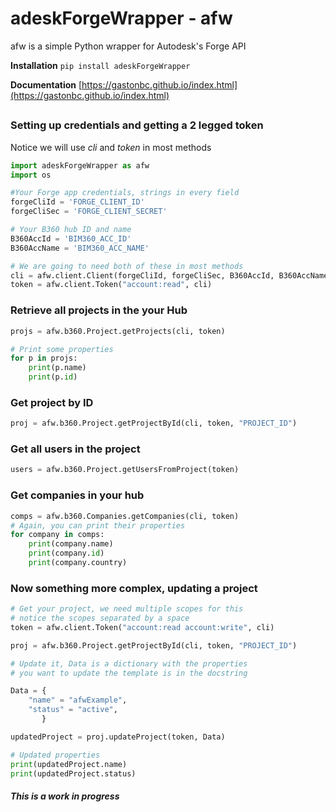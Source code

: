 # adeskForgeWrapper - afw

afw is a simple Python wrapper for Autodesk's Forge API

**Installation** `pip install adeskForgeWrapper`

**Documentation** [https://gastonbc.github.io/index.html](https://gastonbc.github.io/index.html)

##
### Setting up credentials and getting a 2 legged token
Notice we will use *cli* and *token* in most methods
```Python
import adeskForgeWrapper as afw
import os

#Your Forge app credentials, strings in every field
forgeCliId = 'FORGE_CLIENT_ID'
forgeCliSec = 'FORGE_CLIENT_SECRET'

# Your B360 hub ID and name
B360AccId = 'BIM360_ACC_ID'
B360AccName = 'BIM360_ACC_NAME'

# We are going to need both of these in most methods
cli = afw.client.Client(forgeCliId, forgeCliSec, B360AccId, B360AccName)
token = afw.client.Token("account:read", cli)
```

### Retrieve all projects in the your Hub
```Python
projs = afw.b360.Project.getProjects(cli, token)

# Print some properties
for p in projs:
    print(p.name)
    print(p.id)
```
### Get project by ID
```Python
proj = afw.b360.Project.getProjectById(cli, token, "PROJECT_ID")
```
### Get all users in the project
```Python
users = afw.b360.Project.getUsersFromProject(token)
```
### Get companies in your hub
```Python
comps = afw.b360.Companies.getCompanies(cli, token)
# Again, you can print their properties
for company in comps:
    print(company.name)
    print(company.id)
    print(company.country)
```

### Now something more complex, updating a project
```Python
# Get your project, we need multiple scopes for this
# notice the scopes separated by a space
token = afw.client.Token("account:read account:write", cli)

proj = afw.b360.Project.getProjectById(cli, token, "PROJECT_ID")

# Update it, Data is a dictionary with the properties 
# you want to update the template is in the docstring

Data = {
	"name" = "afwExample",
	"status" = "active",
       }

updatedProject = proj.updateProject(token, Data)

# Updated properties
print(updatedProject.name)
print(updatedProject.status)
```
##### ***This is a work in progress***
